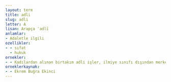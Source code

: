 ```yaml
---
layout: term
title: adli
slug: adli
letter: A
lisan: Arapça ʿadlī
anlamlar:
- Adaletle ilgili
ozellikler:
- - sıfat
  - hukuk
ornekler:
- - Kadılardan alınan birtakım adli işler, ilmiye sınıfı dışından merkezce tayin edilen görevlilerin yer aldığı yeni mahkemelere verilmiştir.
orneklerkaynak:
- - Ekrem Buğra Ekinci
---
```

